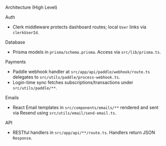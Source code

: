 Architecture (High Level)

Auth

- Clerk middleware protects dashboard routes; local `User` links via `clerkUserId`.

Database

- Prisma models in `prisma/schema.prisma`. Access via `src/lib/prisma.ts`.

Payments

- Paddle webhook handler at `src/app/api/paddle/webhook/route.ts` delegates to `src/utils/paddle/process-webhook.ts`.
- Login-time sync fetches subscriptions/transactions under `src/utils/paddle/**`.

Emails

- React Email templates in `src/components/emails/**` rendered and sent via Resend using `src/utils/email/send-email.ts`.

API

- RESTful handlers in `src/app/api/**/route.ts`. Handlers return JSON `Response`.
